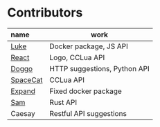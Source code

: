 # Contributors
| name                                         | work                         |
| :------------------------------------------- | ---------------------------- |
| [Luke](https://github.com/LukeeeeBennett)    | Docker package, JS API       |
| [React](https://github.com/Reactified)       | Logo, CCLua API              |
| [Doggo](https://github.com/FearlessDoggo21)  | HTTP suggestions, Python API |
| [SpaceCat](https://github.com/SpaceCat-Chan) | CCLua API                    |
| [Expand](https://github.com/Expand-sys)      | Fixed docker package         |
| [Sam](https://github.com/STBoyden)           | Rust API                     |
| Caesay                                       | Restful API suggestions      |